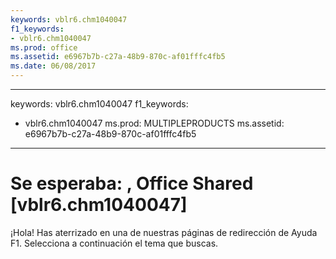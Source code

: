 ```yaml
---
keywords: vblr6.chm1040047
f1_keywords:
- vblr6.chm1040047
ms.prod: office
ms.assetid: e6967b7b-c27a-48b9-870c-af01fffc4fb5
ms.date: 06/08/2017
---
```


---
keywords: vblr6.chm1040047
f1_keywords:
- vblr6.chm1040047
ms.prod: MULTIPLEPRODUCTS
ms.assetid: e6967b7b-c27a-48b9-870c-af01fffc4fb5
---


# Se esperaba: <varios>, Office Shared [vblr6.chm1040047]

¡Hola! Has aterrizado en una de nuestras páginas de redirección de Ayuda F1. Selecciona a continuación el tema que buscas.



